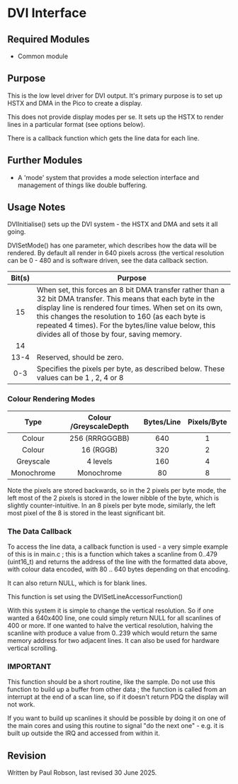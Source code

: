 # DVI Interface

## Required Modules 

- Common module

## Purpose

This is the low level driver for DVI output. It's primary purpose is to set up HSTX and DMA in the Pico to create a display.

This does not provide display modes per se. It sets up the HSTX to render lines in a particular format (see options below).

There is a callback function which gets the line data for each line.

## Further Modules

- A 'mode' system that provides a mode selection interface and management of things like double buffering.

## Usage Notes

DVIInitialise() sets up the DVI system - the HSTX and DMA and sets it all going.

DVISetMode() has one parameter, which describes how the data will be rendered. By default all render in 640 pixels across (the vertical resolution can be 0 - 480 and is software driven, see the data callback section.

| Bit(s) | Purpose                                                      |
| :----: | ------------------------------------------------------------ |
|   15   | When set, this forces an 8 bit DMA transfer rather than a 32 bit DMA transfer. This means that each byte in the display line is rendered four times. When set on its own, this changes the resolution to 160 (as each byte is repeated 4 times). For the bytes/line value below, this divides all of those by four, saving memory. |
|   14   |                                                              |
|  13-4  | Reserved, should be zero.                                    |
|  0-3   | Specifies the pixels per byte, as described below. These values can be 1 , 2, 4 or 8 |



### Colour Rendering Modes

|    Type    | Colour /GreyscaleDepth | Bytes/Line | Pixels/Byte |
| :--------: | :--------------------: | :--------: | :---------: |
|   Colour   |     256 (RRRGGGBB)     |    640     |      1      |
|   Colour   |       16 (RGGB)        |    320     |      2      |
| Greyscale  |        4 levels        |    160     |      4      |
| Monochrome |       Monochrome       |     80     |      8      |

Note the pixels are stored backwards, so in the 2 pixels per byte mode, the left most of the 2 pixels is stored in the lower nibble of the byte, which is slightly counter-intuitive. In an 8 pixels per byte mode, similarly, the left most pixel of the 8 is stored in the least significant bit.

### The Data Callback

To access the line data, a callback function is used - a very simple example of this is in main.c ; this is a function which takes a scanline from 0..479 (uint16_t) and returns the address of the line with the formatted data above, with colour data encoded, with 80 .. 640 bytes depending on that encoding.

It can also return NULL, which is for blank lines.

This function is set using the DVISetLineAccessorFunction()

With this system it is simple to change the vertical resolution. So if one wanted a 640x400 line, one could simply return NULL for all scanlines of 400 or more. If one wanted to halve the vertical resolution, halving the scanline with produce a value from 0..239 which would return the same memory address for two adjacent lines. It can also be used for hardware vertical scrolling.

### IMPORTANT 

This function should be a short routine, like the sample. Do not use this function to build up a buffer from other data ; the function is called from an interrupt at the end of a scan line, so if it doesn't return PDQ the display will not work.

If you want to build up scanlines it should be possible by doing it on one of the main cores and using this routine to signal "do the next one" - e.g. it is built up outside the IRQ and accessed from within it. 

## Revision

Written by Paul Robson, last revised 30 June 2025.







